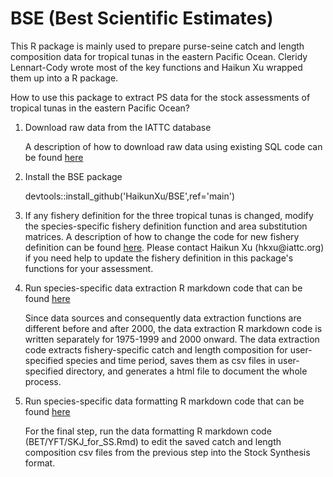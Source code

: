 # BSE (Best Scientific Estimates)

This R package is mainly used to prepare purse-seine catch and length composition data for tropical tunas in the eastern Pacific Ocean. Cleridy Lennart-Cody wrote most of the key functions and Haikun Xu wrapped them up into a R package.

How to use this package to extract PS data for the stock assessments of tropical tunas in the eastern Pacific Ocean?

1.  Download raw data from the IATTC database

    A description of how to download raw data using existing SQL code can be found [here](https://github.com/HaikunXu/BSE/blob/main/manual/Extract%20raw%20data.pdf)

2.  Install the BSE package

    devtools::install_github('HaikunXu/BSE',ref='main')

3.  If any fishery definition for the three tropical tunas is changed, modify the species-specific fishery definition function and area substitution matrices. A description of how to change the code for new fishery definition can be found [here](https://github.com/HaikunXu/BSE/blob/main/manual/New_Fishery_Definition.txt). Please contact Haikun Xu (hkxu\@iattc.org) if you need help to update the fishery definition in this package's functions for your assessment.

4.  Run species-specific data extraction R markdown code that can be found [here](https://github.com/HaikunXu/BSE/tree/main/manual)

    Since data sources and consequently data extraction functions are different before and after 2000, the data extraction R markdown code is written separately for 1975-1999 and 2000 onward. The data extraction code extracts fishery-specific catch and length composition for user-specified species and time period, saves them as csv files in user-specified directory, and generates a html file to document the whole process.

5.  Run species-specific data formatting R markdown code that can be found [here](https://github.com/HaikunXu/BSE/tree/main/manual)

    For the final step, run the data formatting R markdown code (BET/YFT/SKJ_for_SS.Rmd) to edit the saved catch and length composition csv files from the previous step into the Stock Synthesis format.
